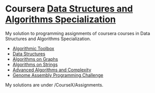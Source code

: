 # Coursera [Data Structures and Algorithms Specialization](https://www.coursera.org/specializations/data-structures-algorithms)

My solution to programming assignments of coursera courses in Data Structures and Algorithms Specialization.
- [Algorithmic Toolbox](https://www.coursera.org/learn/algorithmic-toolbox)
- [Data Structures](https://www.coursera.org/learn/data-structures)
- [Algorithms on Graphs](https://www.coursera.org/learn/algorithms-on-graphs)
- [Algorithms on Strings](https://www.coursera.org/learn/algorithms-on-strings)
- [Advanced Algorithms and Complexity](https://www.coursera.org/learn/advanced-algorithms-and-complexity)
- [Genome Assembly Programming Challenge](https://www.coursera.org/learn/assembling-genomes)

My solutions are under /CourseX/Assignments.